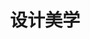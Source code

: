 ---
pageName: examination
title: 设计美学
period: ——
courseID: "04026"
description: 补充考试重点内容。
sections:
  - title: 非选择题
    topics:
      - title: 名词解释题
        questions:
          - title: 传统器物。
            type: textarea
            answer: 传统器物通常都是通过手工形式、借助手工工具制作完成，由于受限人力、畜力以及自然力，器物之设计与加工无不因循万物材质的本来特性及其自然规律，这种人与自然同构的造物思想和方法，使先人们在审视营造建筑、制造器物等生产实践时，往往会考虑与自然环境的效应关系。
          - title: 人性化设计。
            type: textarea
            answer: 人性化设计就是把人作为设计的出发点来进行产品设计，以满足人的生理和心理的需求，让人能在使用产品的同时享受到更多的关怀。主要体现在对消费者的生理层次和心理层次的关怀上。
          - title: 装置艺术。
            type: textarea
            answer: 是另一种重要的后现代艺术形式。装置有安装、装置的意思，即把不同的元素组装成一个作品，它早期集合艺术中对不同创作元素形式的组合探讨，上升到观念形式上的表现，从而引发观众思考。一是作为一种开放的艺术形式，打破传统艺术门类的界限；另一特征是强调观众的参与性和互动性。
          - title: 中山装。
            type: textarea
            answer: 中山装是男装变革中的典型代表，由于是孙中山亲自设计，又亲自带头在各种场合穿着的新款服装，被世人誉为“中山国服”。
          - title: 主流文化。
            type: textarea
            answer: 主流文化是一种建立在国家权力基础上、代表国家正统意识形态的文化。
          - title: 通俗文化。
            type: textarea
            answer: 通俗文化是一种源远流长的民间文化，是民众在长期生活的过程中，完全自发地、不以功力为目的的文化，它往往植根于现实生活中，是人们在长期的口耳相传过程中逐渐形成和完善的，其题材、内容和表现手法通常是对官方文化和精英文化的补充，有着相当大的稳定性。
      - title: 简答题：本大题共 4 小题，每小题 5 分，共 20 分。
        questions:
          - title: 大众文化特征。
            type: textarea
            answer: （1）后现代性。<br />（2）高度的商业化。<br />（3）品位的世俗化。<br />（4）标准化。<br />（5）流行性。
          - title: 精英文化与大众文化的冲突。
            type: textarea
            answer: 第一，价值取向上的冲突，精英文化往往是社会生活恒常价值的传承者，宣扬一种人生意义的终极价值；而大众文化则是商业化和市场化的文化产品，不追求普遍和永恒，不诠释人生的意义和价值，不思考生活中的重大问题。<br />第二，审美趣味的对抗，一般说来，精英文化是优秀传统和标准的传承者，它关注的是审美的永恒价值。而大众文化旨在创造短暂的流行时尚，实现其商业价值最大化的追求。<br />总之精英文化最求的是持久永恒的价值，而大众文化则追求短暂的商业效应。
          - title: 形式追随激情。
            type: textarea
            answer: 好的设计是建立在消费者的复杂情感基础上，而不仅仅是使用功能的完美体现，但它并不排斥对功能的追求，相反它追求多元的功能观——激情也在其中。
      - title: 案例分析题
        questions:
          - title: 北京奥运会祥云设计系列。
            type: textarea
            answer: 北京奥运会祥云系列包括奥运火炬、圣火盆、火种灯以及火炬架，和其它延伸产品。火炬创意灵感来自“渊源共生，和谐共融”的“祥云”的图案，中国历史悠久祥云文化是具有代表性的中国文化符号；火炬造型的设计灵感来自中国传统的纸卷轴，纸是中国的四大发明；火炬运用了汉代的漆红色，红银对比的色彩产生视觉醒目的效果，利于各种形式的媒体传播；整个火炬高雅华丽、内涵厚重。圣火盆采用“天圆地方”的理念，以中国青铜器代表——鼎，以及祥云图案为设计元素，与火炬、火种灯形成一系列，协调一致。火种灯的创意源于古典、华美的中国宫灯，方圆嵌套象征天圆地方，银色金属光泽和晶莹剔透的玻璃形成对比，传达出奥林匹克圣火所象征的神圣和纯洁。
      - title: 论述题
        questions:
          - title: 现代设计与传统工艺美术设计的异同。
            type: textarea
            answer: （1）设计表现形态的异同。在一些情况下，它只是生产过程的内部因素，没有从生产中脱离出来，（2 分）产品的原型保留在生产者的头脑中，生产者也就是设计者。（1 分）<br />在另一些情况下，设计是独立的活动，生产者根据设计师预先设计的图纸进行加工。工业社会以前设计的形态主要是第一种形态，之后主要是第二种。<br />（2）现代设计的复杂性与易变性。现代设计是艺术、技术和科学的交融结合，集成性和跨学科性是它的本质特征。现代设计活动的复杂性和综合性，决定了设计学科的复杂性和综合性。涉及哲学、美学、艺术学、社会学、文化学、经济学、心理学、人体工程学等多个学科知识。现代设计在其发展过程中不断地发生变化，各种各样的设计运动层出不穷，产生出形形色色的新风格、新流派。<br />（3）传统工艺美术设计的稳定性与地域性。传统工艺美术具有明显的地域性特征。不同的民族有不同的生活方式，即使同一个民族，生活的疆域不同也会有着明显的地域性差别，因为传统的造物活动必然会受到当地的材料、居住环境、气候等自然因素影响。<br />（4）对人类环境影响的异同。工业革命以来创造的物质财富超过了工业革命之前所有时代创造的物质财富的总和。它在给人类带来空前的物质繁荣和技术发展的同时，也给人类自身及其生存的自然环境造成巨大的破坏。
          - title: 与世界接轨的中国现代设计。
            type: textarea
            answer: （1）工业行会的成立及大型展览会的成功举办。<br />（2）现代设计教育的发展。<br />（3）设计理念的进步。
          - title: 中国结传承基础上的创新方法。
            type: textarea
            answer: （1）取其形。<br />（2）延其意。<br />（3）传其神。
---
